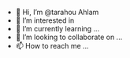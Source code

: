 - 👋 Hi, I’m @tarahou Ahlam
- 👀 I’m interested in 
- 🌱 I’m currently learning ...
- 💞️ I’m looking to collaborate on ...
- 📫 How to reach me ...

<!---
tarahou/tarahou is a ✨ special ✨ repository because its `README.md` (this file) appears on your GitHub profile.
You can click the Preview link to take a look at your changes.
--->
